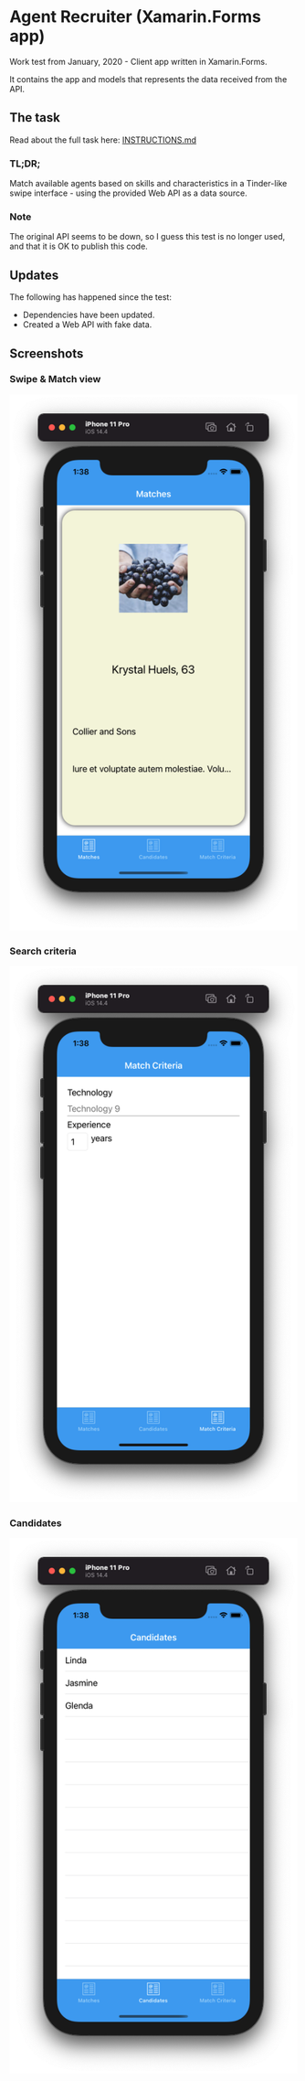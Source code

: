 # Agent Recruiter (Xamarin.Forms app)

Work test from January, 2020 - Client app written in Xamarin.Forms.

It contains the app and models that represents the data received from the API.

## The task

Read about the full task here: [INSTRUCTIONS.md](INSTRUCTIONS.md)

### TL;DR;
Match available agents based on skills and characteristics in a Tinder-like swipe interface - using the provided Web API as a data source.

### Note 

The original API seems to be down, so I guess this test is no longer used, and that it is OK to publish this code.

## Updates

The following has happened since the test:

* Dependencies have been updated.
* Created a Web API with fake data.

## Screenshots

### Swipe & Match view

<img src="Screenshots/match.png" />

### Search criteria

<img src="Screenshots/criteria.png" />

### Candidates

<img src="Screenshots/candidates.png" />